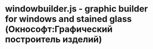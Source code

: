 # windowbuilder.js - graphic builder for windows and stained glass (Окнософт:Графический построитель изделий)
